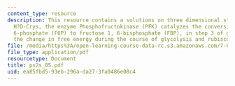 ```yaml
---
content_type: resource
description: This resource contains a solutions on three dimensional structure of
  H?D-Crys, the enzyme Phosphofructokinase (PFK) catalyzes the conversion of fructose
  6-phosphate (F6P) to fructose 1, 6-bisphosphate (FBP), in step 3 of glycolysis,
  the change in free energy during the course of glycolysis and rubisco.
file: /media/https%3A/open-learning-course-data-rc.s3.amazonaws.com/7-014-introductory-biology-spring-2005/ea85fbd593eb296ada273fa0486e08c4_ps2s_05.pdf
file_type: application/pdf
resourcetype: Document
title: ps2s_05.pdf
uid: ea85fbd5-93eb-296a-da27-3fa0486e08c4
---
```

